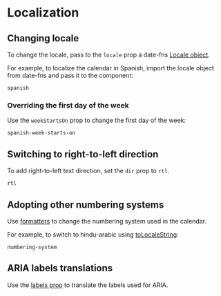 # Localization

## Changing locale

To change the locale, pass to the `locale` prop a date-fns [Locale object](http://date-fns.org/docs/Locale).

For example, to localize the calendar in Spanish, import the locale object from date-fns and pass it to the component:

```include-example
spanish
```

### Overriding the first day of the week

Use the `weekStartsOn` prop to change the first day of the week:

```include-example
spanish-week-starts-on
```

## Switching to right-to-left direction

To add right-to-left text direction, set the `dir` prop to `rtl`.

```include-example
rtl
```

## Adopting other numbering systems

Use [formatters](/guides/formatters) to change the numbering system used in the calendar.

For example, to switch to hindu-arabic using [toLocaleString](https://developer.mozilla.org/en/docs/Web/JavaScript/Reference/Global_Objects/Date/toLocaleString):

```include-example
numbering-system
```

## ARIA labels translations

Use the [labels prop](/api/interfaces/daypickerprops#labels) to translate the labels used for ARIA.
